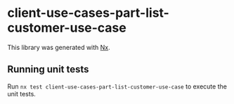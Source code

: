# client-use-cases-part-list-customer-use-case

This library was generated with [Nx](https://nx.dev).

## Running unit tests

Run `nx test client-use-cases-part-list-customer-use-case` to execute the unit tests.
